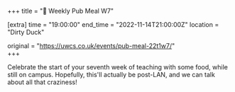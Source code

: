 +++
title = "🍔 Weekly Pub Meal W7"

[extra]
time = "19:00:00"
end_time = "2022-11-14T21:00:00Z"
location = "Dirty Duck"

original = "https://uwcs.co.uk/events/pub-meal-22t1w7/"    
+++

Celebrate the start of your seventh week of teaching with some food, while still on campus. Hopefully, this'll actually be post-LAN, and we can talk about all that craziness\!

